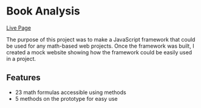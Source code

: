 # Book Analysis

[Live Page](https://esdidubs.github.io/formulaFramework/)

The purpose of this project was to make a JavaScript framework that could be used for any math-based web projects. Once the framework was built, I created a mock website showing how the framework could be easily used in a project.


## Features
- 23 math formulas accessible using methods
- 5 methods on the prototype for easy use